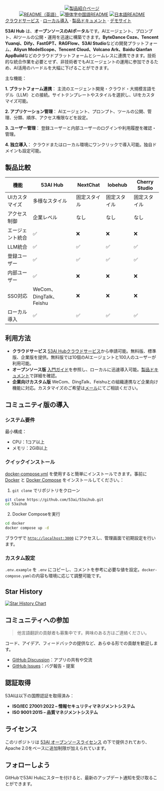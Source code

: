 <div align="center">
  <a href="https://www.53ai.com/products/53AIHub"><img alt="製品紹介ページ" src="https://oss.ibos.cn/53ai/common/53AIHub_banner.png"></a>
</div>

<div align="center">
<a href="./README.md"><img alt="README（英語）" src="https://img.shields.io/badge/English-d9d9d9"></a>
<a href="./README_CN.md"><img alt="簡体字中国語README" src="https://img.shields.io/badge/简体中文-d9d9d9"></a>
<a href="./README_JA.md"><img alt="日本語README" src="https://img.shields.io/badge/日本語-d9d9d9"></a>
</div>

<div>
<a href="https://hub.53ai.com">クラウドサービス</a> ·
<a href="https://docs.53ai.com/%E5%85%A5%E9%97%A8/%E6%9C%AC%E5%9C%B0%E9%83%A8%E7%BD%B2">ローカル導入</a> ·
<a href="https://docs.53ai.com/">製品ドキュメント</a> ·
<a href="https://aihub.53ai.com">デモサイト</a>
</div>

**53AI Hub** は、**オープンソースのAIポータル**です。AIエージェント、プロンプト、AIツールの公開・運用を迅速に構築できます。**ByteDance Coze、Tencent Yuanqi、Dify、FastGPT、RAGFlow、53AI Studio**などの開発プラットフォーム、**Aliyun ModelScope、Tencent Cloud、Volcano Ark、Baidu Qianfan AppBuild**などのクラウドプラットフォームとシームレスに連携できます。技術的な統合作業を必要とせず、非技術者でもAIエージェントの運用に参加できるため、AI活用のハードルを大幅に下げることができます。

主な機能：

**1. プラットフォーム連携**：
主流のエージェント開発・クラウド・大規模言語モデル（LLM）との接続。サイトテンプレートやスタイルを選択し、UIをカスタマイズ可能。

**2. アプリケーション管理**：
AIエージェント、プロンプト、ツールの公開、管理、分類、順序、アクセス権限などを設定。

**3. ユーザー管理**：
登録ユーザーと内部ユーザーのログインや利用履歴を確認・管理。

**4. 独立導入**：
クラウドまたはローカル環境にワンクリックで導入可能。独自ドメインも設定可能。

## 製品比較

| 機能             | 53AI Hub                | NextChat     | lobehub      | Cherry Studio |
| ---------------- | ----------------------- | ------------ | ------------ | ------------- |
| UIカスタマイズ   | 多様なスタイル          | 固定スタイル | 固定スタイル | 固定スタイル  |
| アクセス制御     | 企業レベル              | なし         | なし         | なし          |
| エージェント統合 | ✅                      | ❌           | ❌           | ❌            |
| LLM統合          | ✅                      | ✅           | ✅           | ✅            |
| 登録ユーザー     | ✅                      | ✅           | ✅           | ✅            |
| 内部ユーザー     | ✅                      | ❌           | ❌           | ❌            |
| SSO対応          | WeCom、DingTalk、Feishu | ❌           | ❌           | ❌            |
| ローカル導入     | ✅                      | ✅           | ✅           | ✅            |

## 利用方法

* **クラウドサービス**
  [53AI Hubクラウドサービス](https://hub.53ai.com)から申請可能。無料版、標準版、企業版を提供。無料版では10個のAIエージェントと100人のユーザーが利用可能。
* **オープンソース版**
  [入門ガイド](https://docs.53ai.com/%E5%85%A5%E9%97%A8/%E6%AC%A2%E8%BF%8E%E4%BD%BF%E7%94%A8)を参照し、ローカルに迅速導入可能。[製品ドキュメント](https://docs.53ai.com)で詳細を確認。
* **企業向けカスタム版**
  WeCom、DingTalk、Feishuとの組織連携など企業向け機能に対応。カスタマイズのご希望は[メール](mailto:hub@53ai.com?subject=[GitHub]カスタマイズ要望)にてご相談ください。

## コミュニティ版の導入

### システム要件

最小構成：

* CPU：1コア以上
* メモリ：2GiB以上

### クイックインストール

[docker-compose.yml](docker/docker-compose.yaml) を使用すると簡単にインストールできます。事前に [Docker](https://docs.docker.com/get-docker/) と [Docker Compose](https://docs.docker.com/compose/install/) をインストールしてください。：

1. `git clone` でリポジトリをクローン
```bash
git clone https://github.com/53ai/53aihub.git
cd 53aihub
```
2. Docker Composeを実行
```bash
cd docker
docker compose up -d
```

ブラウザで [`http://localhost:3000`](http://localhost:3000) にアクセスし、管理画面で初期設定を行います。

### カスタム設定

`.env.example` を `.env` にコピーし、コメントを参考に必要な値を設定。`docker-compose.yaml`の内容も環境に応じて調整可能です。

## Star History

[![Star History Chart](https://api.star-history.com/svg?repos=53AI/53AIhub&type=Date)](https://star-history.com/#53AI/53AIhub&Date)


## コミュニティへの参加

> 他言語翻訳の貢献者も募集中です。興味のある方はご連絡ください。

コード、アイデア、フィードバックの提供など、あらゆる形での貢献を歓迎します。

* [GitHub Discussion](https://github.com/53ai/53aihub/discussions)：アプリの共有や交流
* [GitHub Issues](https://github.com/53ai/53aihub/issues)：バグ報告・提案

## 認証取得

53AIは以下の国際認証を取得済み：

* **ISO/IEC 27001:2022 – 情報セキュリティマネジメントシステム**
* **ISO 9001:2015 – 品質マネジメントシステム**

## ライセンス

このリポジトリは [53AI オープンソースライセンス](https://docs.53ai.com/%E5%85%A5%E9%97%A8/%E5%BC%80%E6%BA%90%E8%AE%B8%E5%8F%AF%E5%8D%8F%E8%AE%AE) の下で提供されており、Apache 2.0をベースに追加制限が加えられています。

## フォローしよう

GitHubで53AI Hubにスターを付けると、最新のアップデート通知を受け取ることができます。

